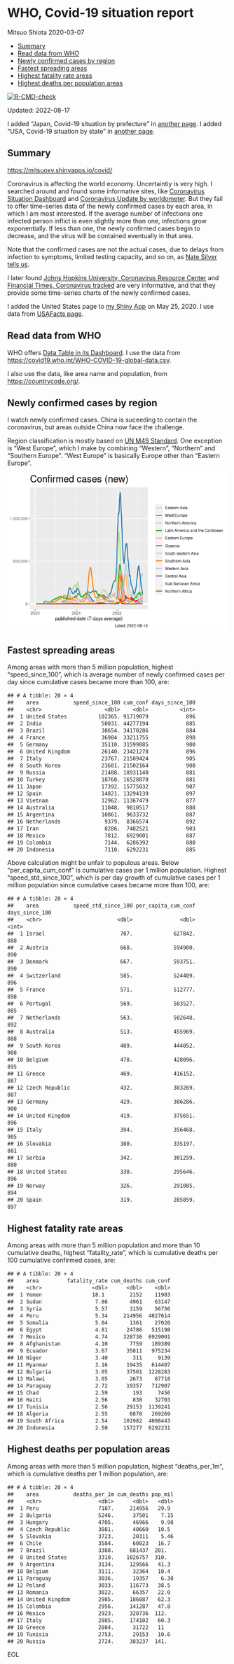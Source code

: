 WHO, Covid-19 situation report
================
Mitsuo Shiota
2020-03-07

-   <a href="#summary" id="toc-summary">Summary</a>
-   <a href="#read-data-from-who" id="toc-read-data-from-who">Read data from
    WHO</a>
-   <a href="#newly-confirmed-cases-by-region"
    id="toc-newly-confirmed-cases-by-region">Newly confirmed cases by
    region</a>
-   <a href="#fastest-spreading-areas"
    id="toc-fastest-spreading-areas">Fastest spreading areas</a>
-   <a href="#highest-fatality-rate-areas"
    id="toc-highest-fatality-rate-areas">Highest fatality rate areas</a>
-   <a href="#highest-deaths-per-population-areas"
    id="toc-highest-deaths-per-population-areas">Highest deaths per
    population areas</a>

<!-- badges: start -->

[![R-CMD-check](https://github.com/mitsuoxv/covid/actions/workflows/R-CMD-check.yaml/badge.svg)](https://github.com/mitsuoxv/covid/actions/workflows/R-CMD-check.yaml)
<!-- badges: end -->

Updated: 2022-08-17

I added “Japan, Covid-19 situation by prefecture” in [another
page](Japan.md). I added “USA, Covid-19 situation by state” in [another
page](USA.md).

## Summary

<https://mitsuoxv.shinyapps.io/covid/>

Coronavirus is affecting the world economy. Uncertaintiy is very high. I
searched around and found some informative sites, like [Coronavirus
Situation
Dashboard](https://who.maps.arcgis.com/apps/opsdashboard/index.html#/c88e37cfc43b4ed3baf977d77e4a0667)
and [Coronavirus Update by
worldometer](https://www.worldometers.info/coronavirus/). But they fail
to offer time-series data of the newly confirmed cases by each area, in
which I am most interested. If the average number of infections one
infected person inflict is even slightly more than one, infections grow
exponentially. If less than one, the newly confirmed cases begin to
decrease, and the virus will be contained eventually in that area.

Note that the confirmed cases are not the actual cases, due to delays
from infection to symptoms, limited testing capacity, and so on, as
[Nate Silver tells
us](https://fivethirtyeight.com/features/coronavirus-case-counts-are-meaningless/).

I later found [Johns Hopkins University, Coronavirus Resource
Center](https://coronavirus.jhu.edu/) and [Financial Times, Coronavirus
tracked](https://www.ft.com/content/a26fbf7e-48f8-11ea-aeb3-955839e06441)
are very informative, and that they provide some time-series charts of
the newly confirmed cases.

I added the United States page to [my Shiny
App](https://mitsuoxv.shinyapps.io/covid/) on May 25, 2020. I use data
from [USAFacts
page](https://usafacts.org/visualizations/coronavirus-covid-19-spread-map/).

## Read data from WHO

WHO offers [Data Table in its Dashboard](https://covid19.who.int/table).
I use the data from
<https://covid19.who.int/WHO-COVID-19-global-data.csv>.

I also use the data, like area name and population, from
<https://countrycode.org/>.

## Newly confirmed cases by region

I watch newly confirmed cases. China is suceeding to contain the
coronavirus, but areas outside China now face the challenge.

Region classification is mostly based on [UN M49
Standard](https://unstats.un.org/unsd/methodology/m49/). One exception
is “West Europe”, which I make by combining “Western”, “Northern” and
“Southern Europe”. “West Europe” is basically Europe other than “Eastern
Europe”.

![](README_files/figure-gfm/chart-1.png)<!-- -->

## Fastest spreading areas

Among areas with more than 5 million population, highest
“speed_since_100”, which is average number of newly confirmed cases per
day since cumulative cases became more than 100, are:

    ## # A tibble: 20 × 4
    ##    area           speed_since_100 cum_conf days_since_100
    ##    <chr>                    <dbl>    <dbl>          <int>
    ##  1 United States          102365. 91719079            896
    ##  2 India                   50031. 44277194            885
    ##  3 Brazil                  38654. 34170286            884
    ##  4 France                  36984  33211755            898
    ##  5 Germany                 35110. 31599085            900
    ##  6 United Kingdom          26140. 23421278            896
    ##  7 Italy                   23767. 21509424            905
    ##  8 South Korea             23681. 21502164            908
    ##  9 Russia                  21488. 18931140            881
    ## 10 Turkey                  18760. 16528070            881
    ## 11 Japan                   17392. 15775032            907
    ## 12 Spain                   14821. 13294139            897
    ## 13 Vietnam                 12962. 11367479            877
    ## 14 Australia               11048.  9810517            888
    ## 15 Argentina               10861.  9633732            887
    ## 16 Netherlands              9379.  8366574            892
    ## 17 Iran                     8286.  7482521            903
    ## 18 Mexico                   7812.  6929001            887
    ## 19 Colombia                 7144.  6286392            880
    ## 20 Indonesia                7110.  6292231            885

Above calculation might be unfair to populous areas. Below
“per_capita_cum_conf” is cumulative cases per 1 million population.
Highest “speed_std_since_100”, which is per day growth of cumulative
cases per 1 million population since cumulative cases became more than
100, are:

    ## # A tibble: 20 × 4
    ##    area           speed_std_since_100 per_capita_cum_conf days_since_100
    ##    <chr>                        <dbl>               <dbl>          <int>
    ##  1 Israel                        707.             627842.            888
    ##  2 Austria                       668.             594900.            890
    ##  3 Denmark                       667.             593751.            890
    ##  4 Switzerland                   585.             524409.            896
    ##  5 France                        571.             512777.            898
    ##  6 Portugal                      569.             503527.            885
    ##  7 Netherlands                   563.             502648.            892
    ##  8 Australia                     513.             455969.            888
    ##  9 South Korea                   489.             444052.            908
    ## 10 Belgium                       478.             428096.            895
    ## 11 Greece                        469.             416152.            887
    ## 12 Czech Republic                432.             383269.            887
    ## 13 Germany                       429.             386286.            900
    ## 14 United Kingdom                419.             375651.            896
    ## 15 Italy                         394.             356468.            905
    ## 16 Slovakia                      380.             335197.            881
    ## 17 Serbia                        342.             301259.            880
    ## 18 United States                 330.             295646.            896
    ## 19 Norway                        326.             291085.            894
    ## 20 Spain                         319.             285859.            897

## Highest fatality rate areas

Among areas with more than 5 million population and more than 10
cumulative deaths, highest “fatality_rate”, which is cumulative deaths
per 100 cumulative confirmed cases, are:

    ## # A tibble: 20 × 4
    ##    area         fatality_rate cum_deaths cum_conf
    ##    <chr>                <dbl>      <dbl>    <dbl>
    ##  1 Yemen                18.1        2152    11903
    ##  2 Sudan                 7.86       4961    63147
    ##  3 Syria                 5.57       3159    56756
    ##  4 Peru                  5.34     214956  4027614
    ##  5 Somalia               5.04       1361    27020
    ##  6 Egypt                 4.81      24786   515198
    ##  7 Mexico                4.74     328736  6929001
    ##  8 Afghanistan           4.10       7759   189389
    ##  9 Ecuador               3.67      35811   975234
    ## 10 Niger                 3.40        311     9139
    ## 11 Myanmar               3.16      19435   614407
    ## 12 Bulgaria              3.05      37501  1228283
    ## 13 Malawi                3.05       2673    87718
    ## 14 Paraguay              2.72      19357   712907
    ## 15 Chad                  2.59        193     7456
    ## 16 Haiti                 2.56        838    32703
    ## 17 Tunisia               2.56      29153  1139241
    ## 18 Algeria               2.55       6878   269269
    ## 19 South Africa          2.54     101982  4008443
    ## 20 Indonesia             2.50     157277  6292231

## Highest deaths per population areas

Among areas with more than 5 million population, highest
“deaths_per_1m”, which is cumulative deaths per 1 million population,
are:

    ## # A tibble: 20 × 4
    ##    area           deaths_per_1m cum_deaths pop_mil
    ##    <chr>                  <dbl>      <dbl>   <dbl>
    ##  1 Peru                   7187.     214956   29.9 
    ##  2 Bulgaria               5246.      37501    7.15
    ##  3 Hungary                4705.      46966    9.98
    ##  4 Czech Republic         3881.      40660   10.5 
    ##  5 Slovakia               3723.      20311    5.46
    ##  6 Chile                  3584.      60023   16.7 
    ##  7 Brazil                 3388.     681437  201.  
    ##  8 United States          3310.    1026757  310.  
    ##  9 Argentina              3134.     129566   41.3 
    ## 10 Belgium                3111.      32364   10.4 
    ## 11 Paraguay               3036.      19357    6.38
    ## 12 Poland                 3033.     116773   38.5 
    ## 13 Romania                3022.      66357   22.0 
    ## 14 United Kingdom         2985.     186087   62.3 
    ## 15 Colombia               2956.     141287   47.8 
    ## 16 Mexico                 2923.     328736  112.  
    ## 17 Italy                  2885.     174102   60.3 
    ## 18 Greece                 2884.      31722   11   
    ## 19 Tunisia                2753.      29153   10.6 
    ## 20 Russia                 2724.     383237  141.

EOL
